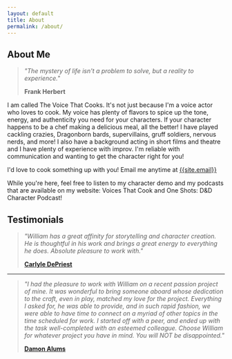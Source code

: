 ```yaml
---
layout: default
title: About
permalink: /about/
---
```


## About Me

> _"The mystery of life isn't a problem to solve, but a reality to experience."_
>
> **Frank Herbert**

I am called The Voice That Cooks. It's not just because I'm a voice actor who loves to cook. My voice has plenty of flavors to spice up the tone, energy, and authenticity you need for your characters. If your character happens to be a chef making a delicious meal, all the better! I have played cackling crazies, Dragonborn bards, supervillains, gruff soldiers, nervous nerds, and more! I also have a background acting in short films and theatre and I have plenty of experience with improv. I'm reliable with communication and wanting to get the character right for you!

I'd love to cook something up with you! Email me anytime at [{{site.email}}](mailto:{{site.email}})

While you're here, feel free to listen to my character demo and my podcasts that are available on my website: Voices That Cook and One Shots: D&D Character Podcast!

## Testimonials

> _"William has a great affinity for storytelling and character creation. He is thoughtful in his work and brings a great energy to everything he does. Absolute pleasure to work with."_
>
> **[Carlyle DePriest](https://www.carlyledepriest.com/)**

---

> _"I had the pleasure to work with William on a recent passion project of mine. It was wonderful to bring someone aboard whose dedication to the craft, even in play, matched my love for the project. Everything I asked for, he was able to provide, and in such rapid fashion, we were able to have time to connect on a myriad of other topics in the time scheduled for work. I started off with a peer, and ended up with the task well-completed with an esteemed colleague. Choose William for whatever project you have in mind. You will NOT be disappointed."_
>
> **[Damon Alums](https://urbanlegendvoiceover.com/)**
